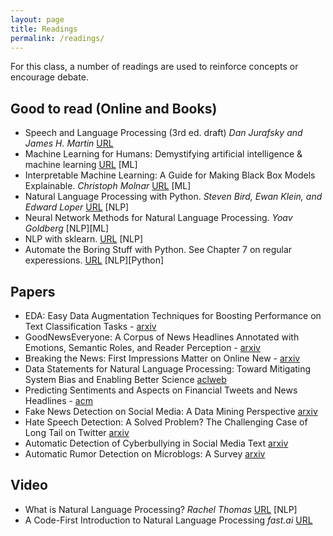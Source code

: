 ```yaml
---
layout: page
title: Readings
permalink: /readings/
---
```


For this class, a number of readings are used to reinforce concepts or encourage debate.

## Good to read (Online and Books)

* Speech and Language Processing (3rd ed. draft) *Dan Jurafsky and James H. Martin* [URL](https://web.stanford.edu/~jurafsky/slp3/)
* Machine Learning for Humans: Demystifying artificial intelligence & machine learning [URL](https://medium.com/machine-learning-for-humans/why-machine-learning-matters-6164faf1df12) [ML]
* Interpretable Machine Learning: A Guide for Making Black Box Models Explainable. *Christoph Molnar* [URL](https://christophm.github.io/interpretable-ml-book/) [ML]
* Natural Language Processing with Python. *Steven Bird, Ewan Klein, and Edward Loper* [URL](http://www.nltk.org/) [NLP]
* Neural Network Methods for Natural Language Processing. *Yoav Goldberg* [NLP][ML]
* NLP with sklearn. [URL](https://scikit-learn.org/stable/tutorial/text_analytics/working_with_text_data.html) [NLP]
* Automate the Boring Stuff with Python. See Chapter 7 on regular experessions. [URL](https://automatetheboringstuff.com/2e/chapter7/) [NLP][Python]

## Papers

* EDA: Easy Data Augmentation Techniques for Boosting Performance on Text Classification Tasks - [arxiv](https://arxiv.org/abs/1901.11196)
* GoodNewsEveryone: A Corpus of News Headlines Annotated with Emotions, Semantic Roles, and Reader Perception - [arxiv](https://arxiv.org/abs/1912.03184)
* Breaking the News: First Impressions Matter on Online New - [arxiv](https://arxiv.org/pdf/1503.07921.pdf)
* Data Statements for Natural Language Processing: Toward Mitigating System Bias and Enabling Better Science [aclweb](https://www.aclweb.org/anthology/Q18-1041.pdf)
* Predicting Sentiments and Aspects on Financial Tweets and News Headlines - [acm](https://dl.acm.org/doi/pdf/10.1145/3184558.3191828)
* Fake News Detection on Social Media: A Data Mining Perspective [arxiv](https://arxiv.org/pdf/1708.01967.pdf)
* Hate Speech Detection: A Solved Problem? The Challenging Case of Long Tail on Twitter [arxiv](https://arxiv.org/pdf/1803.03662.pdf)
* Automatic Detection of Cyberbullying in Social Media Text [arxiv](https://arxiv.org/pdf/1801.05617.pdf)
* Automatic Rumor Detection on Microblogs: A Survey [arxiv](https://arxiv.org/pdf/1807.03505.pdf)

## Video

* What is Natural Language Processing? *Rachel Thomas* [URL](http://www.youtube.com/watch?v=cce8ntxP_XI) [NLP]
* A Code-First Introduction to Natural Language Processing *fast.ai* [URL](https://www.fast.ai/2019/07/08/fastai-nlp/)
